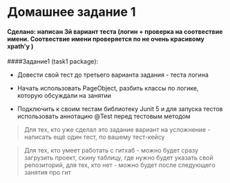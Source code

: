 Домашнее задание 1
========================
#### Сделано: написан 3й вариант теста (логин + проверка на соотвествие имени. Соотвествие имени проверяется по не очень красивому xpath'у )
####Задание1 (task1 package):
- Довести свой тест до третьего варианта задания - теста логина

- Начать использовать PageObject, разбить классы по логике, которую обсуждали на занятии
- Подключить к своим тестам библиотеку Junit 5 и для запуска тестов использовать аннотацию @Test перед тестовым методом

> Для тех, кто уже сделал это задание вариант на усложнение - написать ещё один тест, по вашему тест-кейсу

> Для тех, кто умеет работать с гитхаб - можно будет сразу загрузить проект, скину таблицу, где нужно будет указать свой репозиторий, для тех, кто нет - можно будет после следующего занятия про гит
